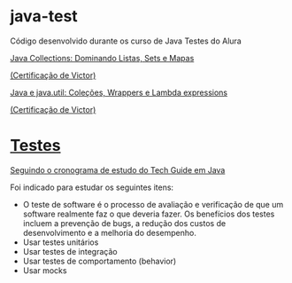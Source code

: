 # java-test
Código desenvolvido durante os curso de Java Testes do Alura

<a href="https://cursos.alura.com.br/course/java-collections">Java Collections: Dominando Listas, Sets e Mapas<a>
  
 <a href="https://cursos.alura.com.br/certificate/ea00b5f7-af32-42d8-be58-54323d9c2e82">(Certificação de Victor)
  
<a href="https://cursos.alura.com.br/course/java-util-lambdas">Java e java.util: Coleções, Wrappers e Lambda expressions<a>
  
<a href="https://cursos.alura.com.br/certificate/f6108291-e63d-4ec9-bb39-8289d8b27fb2">(Certificação de Victor)
# Testes
  
  Seguindo o cronograma de estudo do <a href="https://techguide.sh/pt-BR/path/java/">Tech Guide em Java<a>

Foi indicado para estudar os seguintes itens: 
  
  - O teste de software é o processo de avaliação e verificação de que um software realmente faz o que deveria fazer. Os benefícios dos testes incluem a prevenção de bugs, a redução dos custos de desenvolvimento e a melhoria do desempenho.
 - Usar testes unitários
 - Usar testes de integração
 - Usar testes de comportamento (behavior)
 - Usar mocks
